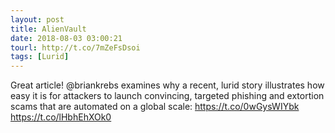 ```yaml
---
layout: post
title: AlienVault
date: 2018-08-03 03:00:21
tourl: http://t.co/7mZeFsDsoi
tags: [Lurid]
---
```

Great article! @briankrebs examines why a recent, lurid story illustrates how easy it is for attackers to launch convincing, targeted phishing and extortion scams that are automated on a global scale: https://t.co/0wGysWIYbk https://t.co/lHbhEhXOk0